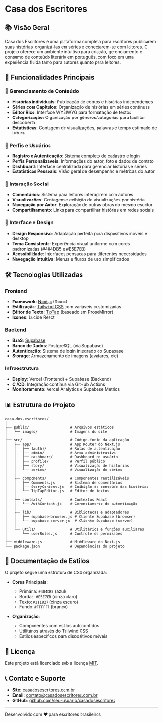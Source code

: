 # Casa dos Escritores

## 📚 Visão Geral

Casa dos Escritores é uma plataforma completa para escritores publicarem suas histórias, organizá-las em séries e conectarem-se com leitores. O projeto oferece um ambiente intuitivo para criação, gerenciamento e consumo de conteúdo literário em português, com foco em uma experiência fluida tanto para autores quanto para leitores.

## 🌟 Funcionalidades Principais

### 📝 Gerenciamento de Conteúdo
- **Histórias Individuais**: Publicação de contos e histórias independentes
- **Séries com Capítulos**: Organização de histórias em séries contínuas
- **Editor Rico**: Interface WYSIWYG para formatação de textos
- **Categorização**: Organização por gêneros/categorias para facilitar descoberta
- **Estatísticas**: Contagem de visualizações, palavras e tempo estimado de leitura

### 👤 Perfis e Usuários
- **Registro e Autenticação**: Sistema completo de cadastro e login
- **Perfis Personalizáveis**: Informações do autor, foto e dados de contato
- **Dashboard**: Interface centralizada para gerenciar histórias e séries
- **Estatísticas Pessoais**: Visão geral de desempenho e métricas do autor

### 🔔 Interação Social
- **Comentários**: Sistema para leitores interagirem com autores
- **Visualizações**: Contagem e exibição de visualizações por história
- **Navegação por Autor**: Exploração de outras obras do mesmo escritor
- **Compartilhamento**: Links para compartilhar histórias em redes sociais

### 🎨 Interface e Design
- **Design Responsivo**: Adaptação perfeita para dispositivos móveis e desktop
- **Tema Consistente**: Experiência visual uniforme com cores padronizadas (#484DB5 e #E5E7EB)
- **Acessibilidade**: Interfaces pensadas para diferentes necessidades
- **Navegação Intuitiva**: Menus e fluxos de uso simplificados

## 🛠️ Tecnologias Utilizadas

### Frontend
- **Framework**: [Next.js](https://nextjs.org/) (React)
- **Estilização**: [Tailwind CSS](https://tailwindcss.com/) com variáveis customizadas
- **Editor de Texto**: [TipTap](https://tiptap.dev/) (baseado em ProseMirror)
- **Ícones**: [Lucide React](https://lucide.dev/)

### Backend
- **BaaS**: [Supabase](https://supabase.com/) 
- **Banco de Dados**: PostgreSQL (via Supabase)
- **Autenticação**: Sistema de login integrado do Supabase
- **Storage**: Armazenamento de imagens (avatares, etc)

### Infraestrutura
- **Deploy**: Vercel (Frontend) + Supabase (Backend)
- **CI/CD**: Integração contínua via GitHub Actions
- **Monitoramento**: Vercel Analytics e Supabase Metrics

## 📊 Estrutura do Projeto

```
casa-dos-escritores/
│
├── public/                   # Arquivos estáticos
│   └── images/               # Imagens do site
│
├── src/                      # Código-fonte da aplicação
│   ├── app/                  # App Router do Next.js
│   │   ├── (auth)/           # Rotas de autenticação
│   │   ├── admin/            # Área administrativa
│   │   ├── dashboard/        # Dashboard do usuário
│   │   ├── profile/          # Perfil público
│   │   ├── story/            # Visualização de histórias
│   │   └── series/           # Visualização de séries
│   │
│   ├── components/           # Componentes reutilizáveis
│   │   ├── Comments.js       # Sistema de comentários
│   │   ├── StoryContent.js   # Exibição de conteúdo das histórias
│   │   └── TipTapEditor.js   # Editor de textos
│   │
│   ├── contexts/             # Contextos React
│   │   └── AuthContext.js    # Gerenciamento de autenticação
│   │
│   ├── lib/                  # Bibliotecas e adaptadores
│   │   ├── supabase-browser.js # Cliente Supabase (browser)
│   │   └── supabase-server.js  # Cliente Supabase (server)
│   │
│   └── utils/                # Utilitários e funções auxiliares
│       └── userRoles.js      # Controle de permissões
│
├── middleware.js             # Middleware do Next.js
└── package.json              # Dependências do projeto
```

## 📝 Documentação de Estilos

O projeto segue uma estrutura de CSS organizada:

- **Cores Principais**: 
  - Primária: `#484DB5` (azul)
  - Bordas: `#E5E7EB` (cinza claro)
  - Texto: `#111827` (cinza escuro)
  - Fundo: `#FFFFFF` (branco)

- **Organização**:
  - Componentes com estilos autocontidos
  - Utilitários através do Tailwind CSS
  - Estilos específicos para dispositivos móveis

## 📄 Licença

Este projeto está licenciado sob a licença [MIT](LICENSE).

## 📞 Contato e Suporte

- **Site**: [casadosescritores.com.br](https://casadosescritores.com.br)
- **Email**: contato@casadosescritores.com.br
- **GitHub**: [github.com/seu-usuario/casadosescritores](https://github.com/seu-usuario/casadosescritores)

---

Desenvolvido com ❤️ para escritores brasileiros